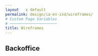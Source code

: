 ```yaml
---
layout   : default
permalink: design/ia-en-ixd/wireframes/
# Custom Page Variables
# ─────────────────────
title: Wireframes
---
```


Backoffice
----------
